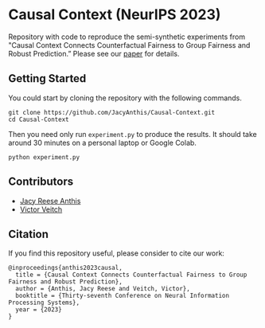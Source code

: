 # Causal Context (NeurIPS 2023)

Repository with code to reproduce the semi-synthetic experiments from "Causal Context Connects Counterfactual Fairness to Group Fairness and Robust Prediction.” Please see our [paper](https://arxiv.org/pdf/XXXX.XXXXX.pdf) for details.

## Getting Started
You could start by cloning the repository with the following commands.
```
git clone https://github.com/JacyAnthis/Causal-Context.git
cd Causal-Context
```

Then you need only run `experiment.py` to produce the results. It should take around 30 minutes on a personal laptop or Google Colab.

```
python experiment.py
```

## Contributors

* [Jacy Reese Anthis](jacyanthis.com)
* [Victor Veitch](victorveitch.com)

## Citation

If you find this repository useful, please consider to cite our work:

```
@inproceedings{anthis2023causal,
  title = {Causal Context Connects Counterfactual Fairness to Group Fairness and Robust Prediction},
  author = {Anthis, Jacy Reese and Veitch, Victor},
  booktitle = {Thirty-seventh Conference on Neural Information Processing Systems},
  year = {2023}
}
```